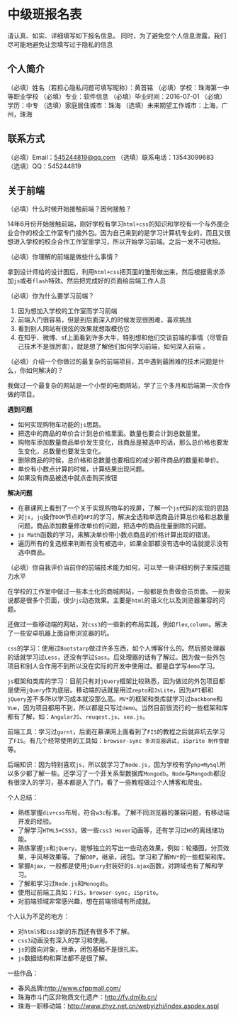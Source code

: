 # 中级班报名表

请认真、如实、详细填写如下报名信息。
同时，为了避免您个人信息泄露，我们尽可能地避免让您填写过于隐私的信息

## 个人简介

（必填）姓名（若担心隐私问题可填写昵称）：黄首铭
（必填）学校：珠海第一中等职业学校
（必填）专业：软件信息
（必填）毕业时间：2016-07-01
（必填）学历：中专
（选填）家庭居住城市：珠海
（选填）未来期望工作城市：上海，广州，珠海

## 联系方式

（必填）Email：545244819@qq.com
（选填）联系电话：13543099683  
（选填）QQ：545244819

## 关于前端

（必填）什么时候开始接触前端？因何接触？

14年6月份开始接触前端，刚好学校有学习`html+css`的知识和学校有一个与外面企业合作的校企工作室专门接外包。因为自己来到的是学习计算机专业的，而且又很想进入学校的校企合作工作室里学习，所以开始学习前端。之后一发不可收拾。

（必填）你理解的前端是做些什么事情？

拿到设计师给的设计图后，利用`html+css`把页面的雏形做出来，然后根据需求添加`js`或者`flash`特效。然后把完成好的页面给后端工作人员

（必填）你为什么要学习前端？

 1. 因为想加入学校的工作室而学习前端
 2. 前端入门很容易，但是到后面深入的时候发现很困难，喜欢挑战
 3. 看到别人网站有很炫的效果就想取模仿它
 4. 在知乎、微博、sf上面看到许多大牛，特别想和他们交谈前端的事情（尽管自己技术不是很厉害），就是想了解他们如何学习前端，如何深入前端 。

（必填）介绍一个你做过的最复杂的前端项目，其中遇到最困难的技术问题是什么，你如何解决的？

我做过一个最复杂的网站是一个小型的电商网站，学了三个多月和后端第一次合作做的项目。

**遇到问题**

 - 如何实现购物车功能的`js`思路。
 - 把选中的商品的单价合计到总价格里面。数量也要合计到总数量里。
 - 购物车添加数量商品单价发生变化，且商品是被选中的话，那么总价格也要发生变化，总数量也要发生变化。
 - 删除商品的时候，总价格和总数量也要相应的减少那件商品的数量和单价。
 - 单价有小数点计算的时候，计算结果出现问题。
 - 如果没有商品被选中就点击购买按钮

**解决问题**

 - 在慕课网上看到了一个关于实现购物车的视屏，了解一个`js`代码的实现的思路
 - 对`js`，`jq`操作`DOM`节点的`API`的学习，解决全选和单选商品计算总价格和总数量问题，商品添加数量修改单价的问题，把选中的商品批量删除的问题。
 - `js Math`函数的学习，来解决单价带小数点商品的价格计算出现的错误。
 - 遍历所有的复选框来判断有没有被选中，如果全部都没有选中的话就提示没有选中商品。
 
（必填）你自我评价当前你的前端技术能力如何，可以举一些详细的例子来描述能力水平

在学校的工作室中做过一些本土化的商城网站，一般都是负责做会员页面。一般来说都是很多个页面，很少`js`动态效果。主要是`html`的语义化以及浏览器兼容的问题。

还做过一些移动端的网站，对`css3`的一些新的布局实践，例如`flex`,`column`。解决了一些安卓机器上面自带浏览器的坑。

`css`的学习：使用过`Bootstarp`做过许多东西，如个人博客什么的。然后预处理器的话就学习过`Less`，还没有学过`Sass`。后处理器的话有了解过。因为做一些外包项目和别人合作用不到所以没在实际的开发中使用过。都是自学写`demo`学习。

`js`框架和类库的学习：目前只有对`jQuery`框架比较熟悉，因为做过的外包项目都是使用`jQuery`作为底层。移动端的话就是用过`zepto`和`JsLite`，因为`API`都和`jQuery`差不多所以学习成本就没那么高。`MV*`的框架和类库就学习过`backbone`和`Vue`，因为项目都用不到，所以都是只写过`demo`。当然目前很流行的一些框架和库都有了解，如：`AngularJS`、`reuqest.js`、`sea.js`。

前端工具：学习过`gurnt`，后面在慕课网上面看到了`FIS`的教程之后就弃坑去学习了`FIS`。有几个经常使用的工具如：`browser-sync 多浏览器调试`，`iSprite 制作雪碧`等。

后端知识：因为特别喜欢`js`，所以就学习了`Node.js`，因为学校有学`php+MySql`所以多少都了解一些。还学习了一个菲关系型数据库`Mongodb`。`Node`与`Mongodb`都没有很深入的学习，基本都是入了门，看了一些教程做过个人博客和爬虫。

个人总结：

 - 熟练掌握`div+css`布局，符合`w3c`标准。了解不同浏览器的兼容问题，有移动端开发的经验。
 - 了解学习`HTML5+CSS3`，做一些`css3 Hover`动画等，还有学习过`H5`的离线储功能。
 - 熟练掌握`js`和`jQuery`，能够独立的写出一些动态效果，例如：轮播图，分页效果，手风琴效果等。了解`OOP`，继承，闭包。学习和了解`MV*`的一些框架和库。
 - 掌握`Ajax`，一般都是使用`jQuery`封装好的`$.ajax`函数，对跨域也有了解和学习。
 - 了解和学习过`Node.js`和`Monogdb`。
 - 使用过前端工具如：`FIS`，`browser-sync`，`iSprite`。
 - 对前端领域非常感兴趣，想在前端领域有所成就。

个人认为不足的地方：

 - 对`html5`和`css3`新的东西还有很多不了解。
 - `css3`动画没有深入的学习和使用。
 - `js`的面向对象，继承，闭包基础不是很扎实。
 - `js`数据结构和算法都不是很了解。

一些作品：

 - 春风品牌:http://www.cfppmall.com/
 - 珠海市斗门区非物质文化遗产：http://fy.dmlib.cn/
 - 珠海一职移动端：http://www.zhyz.net.cn/webyizhi/index.aspdex.aspl
